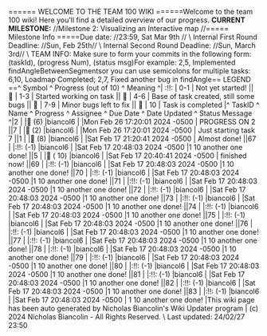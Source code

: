 ====== WELCOME TO THE TEAM 100 WIKI ======Welcome to the team 100 wiki! Here you'll find a detailed overview of our progress. **CURRENT MILESTONE:** //Milestone 2: Visualizing an Interactive map //===== Milestone Info =====Due date: //23:59, Sat Mar 9th // \\ Internal First Round Deadline: //Sun, Feb 25th// \\ Internal Second Round Deadline: //Sun, March 3rd// \\ TEAM INFO: Make sure to form your commits in the following form:   (taskId), (progress Num), (status msg)For example:  2,5, Implemented findAngleBetweenSegmentsor you can use semicolons for multiple tasks:  6,10, Loadmap Completed; 2,7, Fixed another bug in findAngle<!-- TODO: Fix this so the deadlines take into account how close a task is to its deadline-->== LEGEND ==^ Symbol ^ Progress (out of 10) ^ Meaning ^| :!!: | 0-1 | Not yet started! || 🍎 | 1-3 | Started working on task || 🍊 | 4-6 | Base of task created, still some bugs || 🍋 | 7-9 | Minor bugs left to fix || 🍏 | 10 | Task is completed |^ TaskID ^ Name ^ Progress ^ Assignee ^ Due Date ^ Date Updated ^ Status Message ^|2 | |🍊 (6) |biancol6 | |Mon Feb 26 17:20:01 2024 -0500 | PROGRESS ON 2  ||7 | |🍎 (2) |biancol6 | |Mon Feb 26 17:20:01 2024 -0500 | Just starting task 7 ||1 | |🍋 (8) |biancol6 | |Sat Feb 17 21:20:41 2024 -0500 | Almost done! ||67 | |:!!: (-1) |biancol6 | |Sat Feb 17 20:48:03 2024 -0500 |1 10 another one done! ||5 | |🍏 ( 10) |biancol6 | |Sat Feb 17 20:40:41 2024 -0500 | finished now! ||69 | |:!!: (-1) |biancol6 | |Sat Feb 17 20:48:03 2024 -0500 |1 10 another one done! ||70 | |:!!: (-1) |biancol6 | |Sat Feb 17 20:48:03 2024 -0500 |1 10 another one done! ||71 | |:!!: (-1) |biancol6 | |Sat Feb 17 20:48:03 2024 -0500 |1 10 another one done! ||72 | |:!!: (-1) |biancol6 | |Sat Feb 17 20:48:03 2024 -0500 |1 10 another one done! ||73 | |:!!: (-1) |biancol6 | |Sat Feb 17 20:48:03 2024 -0500 |1 10 another one done! ||74 | |:!!: (-1) |biancol6 | |Sat Feb 17 20:48:03 2024 -0500 |1 10 another one done! ||75 | |:!!: (-1) |biancol6 | |Sat Feb 17 20:48:03 2024 -0500 |1 10 another one done! ||76 | |:!!: (-1) |biancol6 | |Sat Feb 17 20:48:03 2024 -0500 |1 10 another one done! ||77 | |:!!: (-1) |biancol6 | |Sat Feb 17 20:48:03 2024 -0500 |1 10 another one done! ||78 | |:!!: (-1) |biancol6 | |Sat Feb 17 20:48:03 2024 -0500 |1 10 another one done! ||79 | |:!!: (-1) |biancol6 | |Sat Feb 17 20:48:03 2024 -0500 |1 10 another one done! ||80 | |:!!: (-1) |biancol6 | |Sat Feb 17 20:48:03 2024 -0500 |1 10 another one done! ||81 | |:!!: (-1) |biancol6 | |Sat Feb 17 20:48:03 2024 -0500 |1 10 another one done! ||82 | |:!!: (-1) |biancol6 | |Sat Feb 17 20:48:03 2024 -0500 |1 10 another one done! ||83 | |:!!: (-1) |biancol6 | |Sat Feb 17 20:48:03 2024 -0500 |    1 10 another one done! |This wiki page has been auto generated by Nicholas Biancolin's Wiki Updater program | (c) 2024 Nicholas Biancolin - All Rights Reserved. \\ Last updated: 24/02/27 23:50